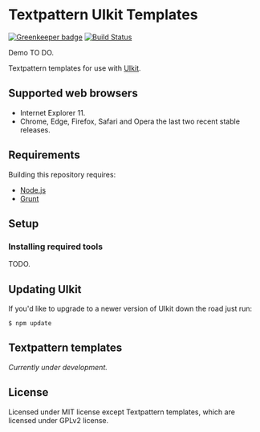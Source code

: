 # Textpattern UIkit Templates

[![Greenkeeper badge](https://badges.greenkeeper.io/philwareham/textpattern-uikit.svg)](https://greenkeeper.io/)
[![Build Status](https://img.shields.io/travis/philwareham/textpattern-uikit/master.svg)](https://travis-ci.org/philwareham/textpattern-uikit)

Demo TO DO.

Textpattern templates for use with [UIkit](https://getuikit.com).

## Supported web browsers

* Internet Explorer 11.
* Chrome, Edge, Firefox, Safari and Opera the last two recent stable releases.

## Requirements

Building this repository requires:

* [Node.js](https://nodejs.org/)
* [Grunt](https://gruntjs.com/)

## Setup

### Installing required tools

TODO.

## Updating UIkit

If you'd like to upgrade to a newer version of UIkit down the road just run:

```ShellSession
$ npm update
```

## Textpattern templates

*Currently under development.*

## License

Licensed under MIT license except Textpattern templates, which are licensed under GPLv2 license.
